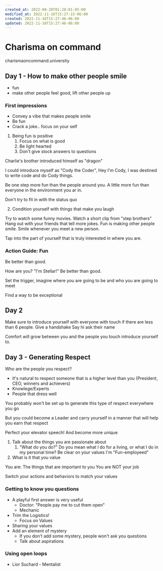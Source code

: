 ```yaml
---
created_at: 2022-08-20T01:28:01-05:00
modified_at: 2022-11-16T15:27:15-06:00
created: 2022-11-16T15:27:46-06:00
updated: 2022-11-16T15:27:46-06:00
---
```


# Charisma on command

charismaoncommand.university

## Day 1 - How to make other people smile
- fun
- make other people feel good, lift other people up

### First impressions
- Convey a vibe that makes people smile
- Be fun
- Crack a joke.. focus on your self

1. Being fun is positive
	1. Focus on what is good
	2. Be light hearted
	3. Don't give stock answers to questions

Charlie's brother introduced himself as "dragon"

I could introduce myself as "Cody the Coder", Hey I'm Cody, I was destined to write code and do Cody things.

Be one step more fun than the people around you.
A little more fun than everyone in the environment you ar in.

Don't try to fit in with the status quo

2. Condition yourself with things that make you laugh

Try to watch some funny movies.
Watch a short clip from "step brothers"
Hang out with your friends that tell more jokes.
Fun is making other people smile.
Smile whenever you meet a new person.

Tap into the part of yourself that is truly interested in where you are.

### Action Guide: Fun
Be better than good.

How are you? "I'm Stellar!"
Be better than good.

Set the trigger, imagine where you are going to be and who you are going to meet

Find a way to be exceptional

## Day 2

Make sure to introduce yourself with everyone with touch if there are less than 6 people.
Give a handshake 
Say hi
ask their name

Comfort will grow between you and the people you touch introduce yourself to.

## Day 3 - Generating Respect

Who are the people you respect?
- It's natural to respect someone that is a higher level than you (President, CEO, winners and achievers)
- Knowlege/Experts
- People that dress well

You probably won't be set up to generate this type of respect everywhere you go

But you could become a Leader and carry yourself in a manner that will help you earn that respect

Perfect your elevator speech!  And become more unique

1. Talk about the things you are passionate about 
	1. "What do you do?"
		   Do you mean what I do for a living, or what I do in my personal time?
	Be clear on your values
	I'm "Fun-employeed"
1.  What is it that you value

You are: The things that are important to you
You are NOT your job

Switch your actions and behaviors to match your values

### Getting to know you questions
- A playful first answer is very useful 
	- Doctor: "People pay me to cut them open"
	- Mechanic
- Trim the Logistics!
	- Focus on Values
- Sharing your values
- Add an element of mystery
	- If you don't add some mystery, people won't ask you questions
	- Talk about aspirations

### Using open loops
- Lior Suchard - Mentalist

